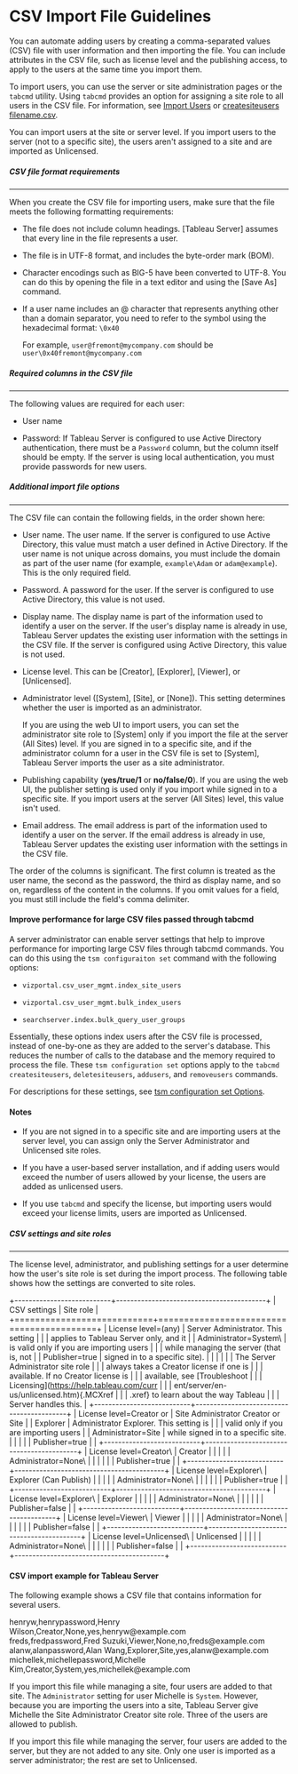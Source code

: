 

CSV Import File Guidelines
==========================
You can automate adding users by creating a comma-separated values (CSV)
file with user information and then importing the file. You can include
attributes in the CSV file, such as license level and the publishing
access, to apply to the users at the same time you import them.


To import users, you can use the server or site administration pages or
the `tabcmd` utility. Using `tabcmd` provides an option for assigning a
site role to all users in the CSV file. For information, see [Import
Users](https://help.tableau.com/current/server/en-us/users_import.htm) or [createsiteusers
filename.csv](https://help.tableau.com/current/server/en-us/tabcmd_cmd.htm#idd1b7729f-dd20-475a-96f6-17fcd2577894).

You can import users at the site or server level. If you import users to
the server (not to a specific site), the users aren't assigned to a site
and are imported as Unlicensed.




##### CSV file format requirements
---------------------------------------------------------------------------------------------------------


When you create the CSV file for importing users, make sure that the
file meets the following formatting requirements:

-   The file does not include column headings. [Tableau
    Server] assumes that every line in the file
    represents a user.

-   The file is in UTF-8 format, and includes the byte-order mark (BOM).

-   Character encodings such as BIG-5 have been converted to UTF-8. You
    can do this by opening the file in a text editor and using the [Save
    As] command.

-   If a user name includes an @ character that represents anything
    other than a domain separator, you need to refer to the symbol using
    the hexadecimal format: `\0x40`

    For example, `user@fremont@mycompany.com` should be
    `user\0x40fremont@mycompany.com`



##### Required columns in the CSV file
-------------------------------------------------------------------------------------------------------------


The following values are required for each user:

-   User name

-   Password: If Tableau Server is configured to use Active Directory
    authentication, there must be a `Password` column, but the column
    itself should be empty. If the server is using local authentication,
    you must provide passwords for new users.




##### Additional import file options
-----------------------------------------------------------------------------------------------------------


The CSV file can contain the following fields, in the order shown here:

-   User name. The user name. If the server is configured to use Active
    Directory, this value must match a user defined in Active Directory.
    If the user name is not unique across domains, you must include the
    domain as part of the user name (for example, `example\Adam` or
    `adam@example`). This is the only required field.

-   Password. A password for the user. If the server is configured to
    use Active Directory, this value is not used.

-   Display name. The display name is part of the information used to
    identify a user on the server. If the user's display name is already
    in use, Tableau Server updates the existing user information with
    the settings in the CSV file. If the server is configured using
    Active Directory, this value is not used.

-   License level. This can be [Creator],
    [Explorer], [Viewer], or
    [Unlicensed].

-   Administrator level ([System], [Site], or
    [None]). This setting determines whether the user is
    imported as an administrator.

    If you are using the web UI to import users, you can set the
    administrator site role to [System] only if you import
    the file at the server (All Sites) level. If you are signed in to a
    specific site, and if the administrator column for a user in the CSV
    file is set to [System], Tableau Server imports the user
    as a site administrator.

-   Publishing capability (**yes/true/1** or **no/false/0**). If you are
    using the web UI, the publisher setting is used only if you import
    while signed in to a specific site. If you import users at the
    server (All Sites) level, this value isn\'t used.

-   Email address. The email address is part of the information used to
    identify a user on the server. If the email address is already in
    use, Tableau Server updates the existing user information with the
    settings in the CSV file.

The order of the columns is significant. The first column is treated as
the user name, the second as the password, the third as display name,
and so on, regardless of the content in the columns. If you omit values
for a field, you must still include the field's comma delimiter.

#### Improve performance for large CSV files passed through tabcmd


A server administrator can enable server settings that help to improve
performance for importing large CSV files through tabcmd commands. You
can do this using the `tsm configuraiton set` command with the following
options:

-   `vizportal.csv_user_mgmt.index_site_users`

-   `vizportal.csv_user_mgmt.bulk_index_users`

-   `searchserver.index.bulk_query_user_groups`

Essentially, these options index users after the CSV file is processed,
instead of one-by-one as they are added to the server's database. This
reduces the number of calls to the database and the memory required to
process the file. These `tsm configuration set` options apply to the
`tabcmd createsiteusers`, `deletesiteusers`, `addusers`, and
`removeusers` commands.

For descriptions for these settings, see [tsm configuration set
Options](https://help.tableau.com/current/server/en-us/cli_configuration-set_tsm.htm).




####  Notes


-   If you are not signed in to a specific site and are importing users
    at the server level, you can assign only the Server Administrator
    and Unlicensed site roles.

-   If you have a user-based server installation, and if adding users
    would exceed the number of users allowed by your license, the users
    are added as unlicensed users.

-   If you use `tabcmd` and specify the license, but importing users
    would exceed your license limits, users are imported as Unlicensed.




##### CSV settings and site roles
--------------------------------------------------------------------------------------------------------


The license level, administrator, and publishing settings for a user
determine how the user\'s site role is set during the import process.
The following table shows how the settings are converted to site roles.

+---------------------------+------------------------------------------+
| CSV settings              | Site role                                |
+===========================+==========================================+
| License level=(any)       | Server Administrator. This setting       |
|                           | applies to Tableau Server only, and it   |
| Administrator=System\     | is valid only if you are importing users |
|                           | while managing the server (that is, not  |
| Publisher=true            | signed in to a specific site).           |
|                           |                                          |
|                           | The Server Administrator site role       |
|                           | always takes a Creator license if one is |
|                           | available. If no Creator license is      |
|                           | available, see [Troubleshoot             |
|                           | Licensing](https://help.tableau.com/curr |
|                           | ent/server/en-us/unlicensed.htm){.MCXref |
|                           | .xref} to learn about the way Tableau    |
|                           | Server handles this.                     |
+---------------------------+------------------------------------------+
| License level=Creator or  | Site Administrator Creator or Site       |
| Explorer                  | Administrator Explorer. This setting is  |
|                           | valid only if you are importing users    |
| Administrator=Site        | while signed in to a specific site.      |
|                           |                                          |
| Publisher=true            |                                          |
+---------------------------+------------------------------------------+
| License level=Creator\    | Creator                                  |
|                           |                                          |
| Administrator=None\       |                                          |
|                           |                                          |
| Publisher=true            |                                          |
+---------------------------+------------------------------------------+
| License level=Explorer\   | Explorer (Can Publish)                   |
|                           |                                          |
| Administrator=None\       |                                          |
|                           |                                          |
| Publisher=true            |                                          |
+---------------------------+------------------------------------------+
| License level=Explorer\   | Explorer                                 |
|                           |                                          |
| Administrator=None\       |                                          |
|                           |                                          |
| Publisher=false           |                                          |
+---------------------------+------------------------------------------+
| License level=Viewer\     | Viewer                                   |
|                           |                                          |
| Administrator=None\       |                                          |
|                           |                                          |
| Publisher=false           |                                          |
+---------------------------+------------------------------------------+
| License level=Unlicensed\ | Unlicensed                               |
|                           |                                          |
| Administrator=None\       |                                          |
|                           |                                          |
| Publisher=false           |                                          |
+---------------------------+------------------------------------------+




####  CSV import example for Tableau Server


The following example shows a CSV file that contains information for
several users.


henryw,henrypassword,Henry Wilson,Creator,None,yes,henryw\@example.com\
freds,fredpassword,Fred Suzuki,Viewer,None,no,freds\@example.com\
alanw,alanpassword,Alan Wang,Explorer,Site,yes,alanw\@example.com\
michellek,michellepassword,Michelle
Kim,Creator,System,yes,michellek\@example.com


If you import this file while managing a site, four users are added to
that site. The `Administrator` setting for user Michelle is `System`.
However, because you are importing the users into a site, Tableau Server
give Michelle the Site Administrator Creator site role. Three of the
users are allowed to publish.

If you import this file while managing the server, four users are added
to the server, but they are not added to any site. Only one user is
imported as a server administrator; the rest are set to Unlicensed.
